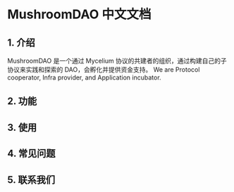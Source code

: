# MushroomDAO 中文文档
## 1. 介绍
MushroomDAO 是一个通过 Mycelium 协议的共建者的组织，通过构建自己的子协议来实践和探索的 DAO，会孵化并提供资金支持。
We are Protocol cooperator, Infra provider, and Application incubator.
## 2. 功能

## 3. 使用

## 4. 常见问题

## 5. 联系我们
